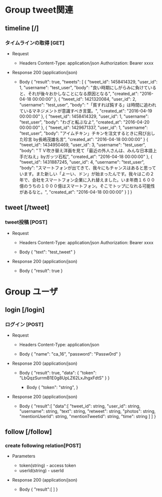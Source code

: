 # Group tweet関連

## timeline [/]
### タイムラインの取得 [GET]
+ Request
  + Headers
      Content-Type: application/json
      Authorization: Bearer xxxx

+ Response 200 (application/json)
    + Body
      {
        "result": true,
        "tweets": [
          {
            "tweet_id": 1458414329,
            "user_id": 1,
            "username": "test_user",
            "body": "良い時期にしがらみに負けていると、それが後々おかしなことになる原因となる",
            "created_at": "2016-04-18 00:00:00"
          },
          {
            "tweet_id": 1421320084,
            "user_id": 2,
            "username": "test_user",
            "body": "「貧すれば鈍する」は時間に追われているマネジメントが意識すべき言葉。",
            "created_at": "2016-04-19 00:00:00"
          },
          {
            "tweet_id": 1458414329,
            "user_id": 1,
            "username": "test_user",
            "body": "わざと転ぶなよ",
            "created_at": "2016-04-20 00:00:00"
          },
          {
            "tweet_id": 1429671337,
            "user_id": 1,
            "username": "test_user",
            "body": "アイムチキン」チキンを注文するときに飛び出した珍言 by長嶋茂雄名言",
            "created_at": "2016-04-18 00:00:00"
          }
          {
            "tweet_id": 1434950469,
            "user_id": 3,
            "username": "test_user",
            "body": "ＴＶ吹き替え洋画を見て「最近の外人さんは、みんな日本語上手だねえ」byガッツ石松",
            "created_at": "2016-04-18 00:00:00"
          },
          {
            "tweet_id": 1431887245,
            "user_id": 4,
            "username": "test_user",
            "body": "スマートフォンが出てきて、我々にもチャンスはあると思っています。また新しい「よーい、ドン」が始まったんです。我々はこの２年で、会社をスマートフォン企業に入れ替えました。いま年商１６００億のうちの１０００億はスマートフォン。そこでトップになれる可能性があるなと。",
            "created_at": "2016-04-18 00:00:00"
          }
        ]
      }

## tweet [/tweet]
### tweet投稿 [POST]
+ Request
  + Headers
      Content-Type: application/json
      Authorization: Bearer xxxx

  + Body
      {
        "text": "test_tweet"
      }

+ Response 200 (application/json)
  + Body
      {
        "result": true
      }

# Group ユーザ
## login [/login]
### ログイン [POST]
+ Request
  + Headers
      Content-Type: application/json

  + Body
    {
      "name": "ca_16",
      "password": "Passw0rd"
    }

+ Response 200 (application/json)
  + Body
    {
      "result": true,
      "data": {
        "token": "LbQqzSurrmB1E0g8UpLZ62LxJhgxFdtS"
      }
    }


    + Body
    {
        "token": "string",
    }


+ Response 200 (application/json)

    + Body
    {
        "result":[
            "data":[
                "tweet_id": string,
                "user_id": string,
                "username": string,
                "text": string,
                "retweet": string,
                "photos": string,
                "mentionUserId": string,
                "mentionTweetid": string,
                "time": string
                ]
        ]
    }

## follow [/follow]
### create following relation[POST]

+ Parameters
    + token(string) - access token
    + userId(string) - userId

+ Response 200 (application/json)

    + Body
    {
        "result":[
        ]
    }
